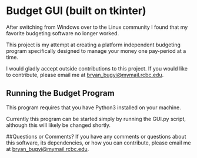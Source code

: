 # Budget GUI (built on tkinter)

After switching from Windows over to the Linux community I found that my favorite budgeting software no longer worked.

This project is my attempt at creating a platform independent budgeting program specifically designed to manage your money one pay-period at a time.

I would gladly accept outside contributions to this project. If you would like to contribute, please email me at bryan_bugyi@mymail.rcbc.edu.

## Running the Budget Program
This program requires that you have Python3 installed on your machine.

Currently this program can be started simply by running the GUI.py script, although this will likely be changed shortly. 

##Questions or Comments?
If you have any comments or questions about this software, its dependencies, or how you can contribute, please email me at bryan_bugyi@mymail.rcbc.edu.

